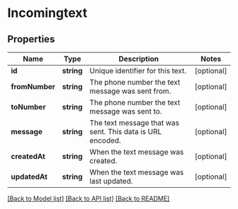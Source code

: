 # Incomingtext

## Properties
Name | Type | Description | Notes
------------ | ------------- | ------------- | -------------
**id** | **string** | Unique identifier for this text. | [optional] 
**fromNumber** | **string** | The phone number the text message was sent from. | [optional] 
**toNumber** | **string** | The phone number the text message was sent to. | [optional] 
**message** | **string** | The text message that was sent.  This data is URL encoded. | [optional] 
**createdAt** | **string** | When the text message was created. | [optional] 
**updatedAt** | **string** | When the text message was last updated. | [optional] 

[[Back to Model list]](../../README.md#documentation-for-models) [[Back to API list]](../../README.md#documentation-for-api-endpoints) [[Back to README]](../../README.md)


